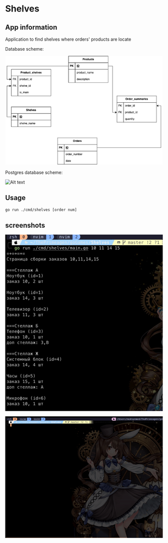 # Shelves

## App information

Application to find shelves where orders' products are locate

Database scheme: 

![Alt text](./screenshots/diagram.png?raw=true "Diagram")

Postgres database scheme: 

![Alt text](./screenshots/popstgres.jpg?raw=true "Postgres")

## Usage

```
go run ./cmd/shelves [order num]
```

## screenshots

![Alt text](./screenshots/screenshot.jpg?raw=true "screenshot")

![Alt text](./screenshots/inaction.gif "in action")
